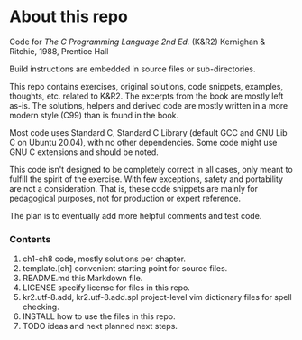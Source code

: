 # About this repo
Code for _The C Programming Language 2nd Ed._ (K&R2) Kernighan & Ritchie, 1988, Prentice Hall

Build instructions are embedded in source files or sub-directories.

This repo contains exercises, original solutions, code snippets, examples, thoughts, etc. related to K&R2. The excerpts from the book are mostly left as-is. The solutions, helpers and derived code are mostly written in a more modern style (C99) than is found in the book.

Most code uses Standard C, Standard C Library (default GCC and GNU Lib C on Ubuntu 20.04), with no other dependencies. Some code might use GNU C extensions and should be noted.

This code isn't designed to be completely correct in all cases, only meant to fulfill the spirit of the exercise. With few exceptions, safety and portability are not a consideration. That is, these code snippets are mainly for pedagogical purposes, not for production or expert reference.

The plan is to eventually add more helpful comments and test code.

### Contents
1. ch1-ch8 code, mostly solutions per chapter.
2. template.[ch] convenient starting point for source files.
3. README.md this Markdown file.
4. LICENSE specify license for files in this repo.
5. kr2.utf-8.add, kr2.utf-8.add.spl project-level vim dictionary files for spell checking.
6. INSTALL how to use the files in this repo.
7. TODO ideas and next planned next steps.
